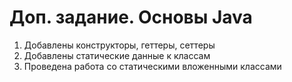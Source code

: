 # Доп. задание. Основы Java
1. Добавлены конструкторы, геттеры, сеттеры
2. Добавлены статические данные к классам
3. Проведена работа со статическими вложенными классами
